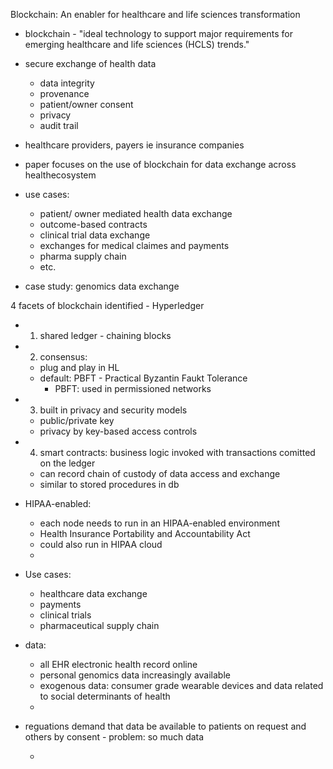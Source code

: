 Blockchain: An enabler for healthcare and life sciences transformation

- blockchain - "ideal technology to support major requirements for emerging healthcare and life sciences (HCLS) trends." 
- secure exchange of health data
    - data integrity
    - provenance
    - patient/owner consent
    - privacy
    - audit trail

- healthcare providers, payers ie insurance companies
- paper focuses on the use of blockchain for data exchange across healthecosystem

- use cases:
    - patient/ owner mediated health data exchange
    - outcome-based contracts
    - clinical trial data exchange
    - exchanges for medical claimes and payments
    - pharma supply chain
    - etc.

- case study: genomics data exchange

4 facets of blockchain identified - Hyperledger
- 1. shared ledger - chaining blocks
- 2. consensus:
    - plug and play in HL
    - default: PBFT - Practical Byzantin Faukt Tolerance
        - PBFT: used in permissioned networks
- 3. built in privacy and security models
    - public/private key
    - privacy by key-based access controls 
- 4. smart contracts: business logic invoked with transactions comitted on the ledger
    - can record chain of custody of data access and exchange 
    - similar to stored procedures in db

- HIPAA-enabled:
    - each node needs to run in an HIPAA-enabled environment
    - Health Insurance Portability and Accountability Act
    - could also run in HIPAA cloud 
    - 

- Use cases:
    - healthcare data exchange
    - payments
    - clinical trials
    - pharmaceutical supply chain

- data:
    - all EHR electronic health record online 
    - personal genomics data increasingly available
    - exogenous data: consumer grade wearable devices and data related to social determinants of health 
    - 
- reguations demand that data be available to patients on request and others by consent - problem: so much data

    - 

    

